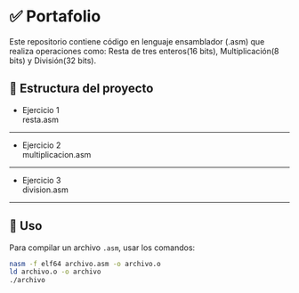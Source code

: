 # ✅ Portafolio

Este repositorio contiene código en lenguaje ensamblador (.asm) que realiza operaciones como: Resta de tres enteros(16 bits), Multiplicación(8 bits) y División(32 bits).

## 📁 Estructura del proyecto

- Ejercicio 1  
    resta.asm
---
- Ejercicio 2  
    multiplicacion.asm
---
- Ejercicio 3  
    division.asm
---

## 🧠 Uso

Para compilar un archivo `.asm`, usar los comandos:

```bash
nasm -f elf64 archivo.asm -o archivo.o
ld archivo.o -o archivo
./archivo